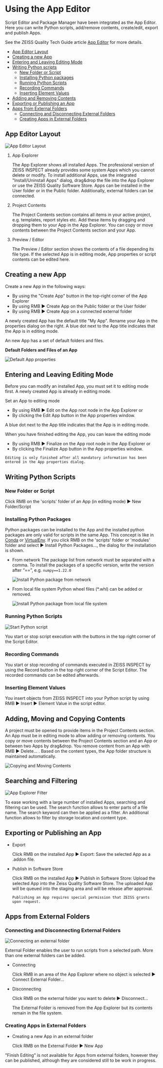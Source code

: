 # Using the App Editor

Script Editor and Package Manager have been integrated as the App Editor. Here you can write Python scripts, add/remove contents, create/edit, export and publish Apps.

See the ZEISS Quality Tech Guide article [App Editor](https://techguide.zeiss.com/en/zeiss-inspect-2023/article/cmd_sys_manage_add_ons.html) for more details.

- [App Editor Layout](#app-editor-layout)
- [Creating a new App](#creating-a-new-app)
- [Entering and Leaving Editing Mode](#entering-and-leaving-editing-mode)
- [Writing Python scripts](#writing-python-scripts)
  * [New Folder or Script](#new-folder-or-script)
  * [Installing Python packages](#installing-python-packages)
  * [Running Python Scripts](#running-python-scripts)
  * [Recording Commands](#recording-commands)
  * [Inserting Element Values](#inserting-element-values)
- [Adding and Removing Contents](#adding-and-removing-contents)
- [Exporting or Publishing an App](#exporting-or-publishing-an-app)
- [Apps from External Folders](#apps-from-external-folders)
  * [Connecting and Disconnecting External Folders](#connecting-and-disconnecting-external-folders)
  * [Creating Apps in External Folders](#creating-apps-in-external-folders)

## App Editor Layout

![App Editor Layout](assets/01-App_Editor_Intro.png)

1. App Explorer

    The App Explorer shows all installed Apps. The professional version of ZEISS INSPECT already provides some system Apps which you cannot delete or modify. To install additional Apps, use the integrated "Install/Uninstall Apps" dialog, drag&amp;drop the file into the App Explorer or use the ZEISS Quality Software Store. Apps can be installed in the User folder or in the Public folder. Additionally, external folders can be connected.
    
2. Project Contents

    The Project Contents section contains all items in your active project, e.g. templates, report styles etc. Add these items by dragging and dropping them to your App in the App Explorer. You can copy or move contents between the Project Contents section and your App.

3. Preview / Editor

    The Preview / Editor section shows the contents of a file depending its file type. If the selected App is in editing mode, App properties or script contents can be edited here.  

## Creating a new App

Create a new App in the following ways:
* By using the "Create App" button in the top-right corner of the App Explorer 
* By using RMB ► Create App on the Public folder or the User folder
* By using RMB ► Create App on a connected external folder

A newly created App has the default title "My App". Rename your App in the properties dialog on the right. A blue dot next to the App title indicates that the App is in editing mode.

An new App has a set of default folders and files.

**Default Folders and Files of an App**

![Default App properties](assets/07-New_App.png)

## Entering and Leaving Editing Mode

Before you can modify an installed App, you must set it to editing mode first. A newly created App is already in editing mode.

Set an App to editing mode
* By using RMB ► Edit on the App root node in the App Explorer or
* By clicking the Edit App button in the App properties window.

A blue dot next to the App title indicates that the App is in editing mode.

When you have finished editing the App, you can leave the editing mode
* By using RMB ► Finalize on the App root node in the App Explorer or
* By clicking the Finalize App button in the App properties window.

```{note}
Editing is only finished after all mandatory information has been entered in the App properties dialog.
```

## Writing Python Scripts

### New Folder or Script

Click RMB on the 'scripts' folder of an App (in editing mode) ► New Folder/Script

### Installing Python Packages

Python packages can be installed to the App and the installed python packages are only valid for scripts in the same App. This concept is like in [Conda](https://docs.conda.io/en/latest/) or [VirtualEnv](https://virtualenv.pypa.io/en/latest/). If you click RMB on the 'scripts' folder or 'modules' folder and select ► Install Python Packages..., the dialog for the installation is shown.

* From network
    The package list from network must be separated with a comma. To install the packages of a specific version, write the version after “==”, e.g. `numpy==1.22.0`

    ![Install Python package from network](assets/install_network.png)

* From local file system
    Python wheel files (*.whl) can be added or removed.

    ![Install Python package from local file system](assets/install_local.png)

### Running Python Scripts

![Start Python script](assets/Script_Run.png)

You start or stop script execution with the buttons in the top right corner of the Script Editor.

### Recording Commands

You start or stop recording of commands executed in ZEISS INSPECT by using the Record button in the top right corner of the Script Editor. The recorded commands can be edited afterwards.

### Inserting Element Values

You insert objects from ZEISS INSPECT into your Python script by using RMB ► Insert ►  Element Value in the script editor.

## Adding, Moving and Copying Contents

A project must be opened to provide items in the Project Contents section. An App must be in editing mode to allow adding or removing contents. You copy or move contents between the Project Contents section and an App or between two Apps by drag&amp;drop. You remove content from an App with RMB ► Delete... . Based on the content types, the App folder structure is maintained automatically.

![Copying and Moving Contents](assets/add_on_editor_dnd.gif)

## Searching and Filtering

![App Explorer Filter](assets/app_explorer_filters.png)

To ease working with a large number of installed Apps, searching and filtering can be used. The search function allows to enter parts of a file name. The search keyword can then be applied as a filter. An additional function allows to filter by storage location and content type.

## Exporting or Publishing an App

* Export

    Click RMB on the installed App ► Export: Save the selected App as a .addon file.

* Publish in Software Store

    Click RMB on the installed App ► Publish in Software Store: Upload the selected App into the Zeiss Quality Software Store. The uploaded App will be queued into the staging area and will be release after approval.
    
    ```{note}
    Publishing an App requires special permission that ZEISS grants upon request.
    ```

## Apps from External Folders

### Connecting and Disconnecting External Folders

![Connecting an external folder](assets/03-App_External_Folder.png)

External Folder enables the user to run scripts from a selected path. More than one external folders can be added.

* Connecting

    Click RMB in an area of the App Explorer where no object is selected ► Connect External Folder...
    
* Disconnecting

    Click RMB on the external folder you want to delete ► Disconnect...
    
    The External Folder is removed from the App Explorer but its contents remain in the file system.

### Creating Apps in External Folders

* Creating a new App in an external folder
    
    Click RMB on the External Folder ► New App

"Finish Editing" is not available for Apps from external folders, however they can be published, although they are considered still to be work in progress.
